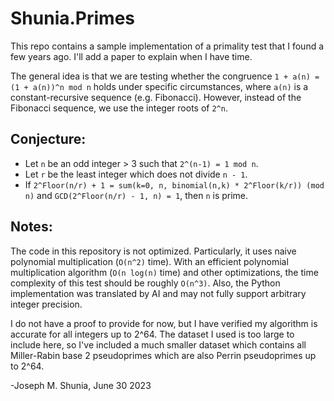 # Shunia.Primes
This repo contains a sample implementation of a primality test that I found a few years ago. I'll add a paper to explain when I have time.

The general idea is that we are testing whether the congruence `1 + a(n) = (1 + a(n))^n mod n` holds under specific circumstances, where `a(n)` is a constant-recursive sequence (e.g. Fibonacci). However, instead of the Fibonacci sequence, we use the integer roots of `2^n`.

## Conjecture:
- Let `n` be an odd integer > 3 such that `2^(n-1) = 1 mod n`.
- Let `r` be the least integer which does not divide `n - 1`.
- If `2^Floor(n/r) + 1 = sum(k=0, n, binomial(n,k) * 2^Floor(k/r)) (mod n)` and `GCD(2^Floor(n/r) - 1, n) = 1`, then `n` is prime.

## Notes:
The code in this repository is not optimized. Particularly, it uses naive polynomial multiplication (`O(n^2)` time). With an efficient polynomial multiplication algorithm (`O(n log(n)` time) and other optimizations, the time complexity of this test should be roughly `O(n^3)`. Also, the Python implementation was translated by AI and may not fully support arbitrary integer precision.

I do not have a proof to provide for now, but I have verified my algorithm is accurate for all integers up to 2^64. The dataset I used is too large to include here, so I've included a much smaller dataset which contains all Miller-Rabin base 2 pseudoprimes which are also Perrin pseudoprimes up to 2^64.

-Joseph M. Shunia, June 30 2023
